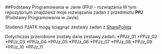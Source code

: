 ##Podstawy Programowania w Javie (PPJ) - rozwiązania
W tym repozytorium znajdziesz moje rozwiązania zadań z przedmiotu **PPJ** (Podstawy Programowania w Javie)

Studenci PJATK mogą ściągnąć zestawy zadań z [SharePointa][sharepoint]

Dotychczas przerobione zostały dane zestawy zadań:
*PPJz_01
*PPJz_02
*PPJz_03
*PPJz_04
*PPJz_05
*PPJz_06
*PPJz_07
*PPJz_08
*PPJz_09
*PPJz_10
*PPJz_11

[sharepoint]: https://pejot.sharepoint.com/SitePages/Home.aspx "PJATK SharePoint"

